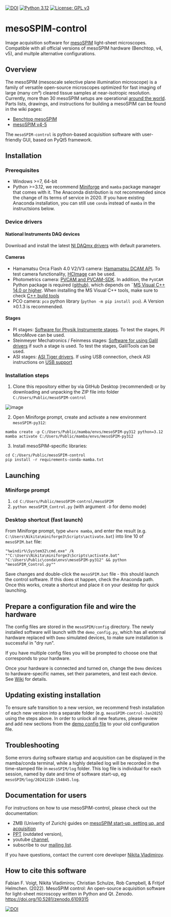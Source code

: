 [![DOI](https://zenodo.org/badge/DOI/10.5281/zenodo.6109315.svg)](https://doi.org/10.5281/zenodo.6109315)
[![Python 3.12](https://img.shields.io/badge/python-3.12-blue.svg)](https://www.python.org/downloads/release/python-312/)
[![License: GPL v3](https://img.shields.io/badge/License-GPLv3-blue.svg)](https://www.gnu.org/licenses/gpl-3.0)

# mesoSPIM-control
Image acquisition software for [mesoSPIM](http://mesospim.org/) light-sheet microscopes. Compatible with all official versions of mesoSPIM hardware (Benchtop, v4, v5), and multple alternative configurations.

## Overview
The mesoSPIM (mesoscale selective plane illumination microscope) is a family of versatile open-source microscopes optimized for fast imaging of large (many cm³) cleared tissue samples at near-isotropic resolution. 
Currently, more than 30 mesoSPIM setups are operational [around the world](http://mesospim.org/setups/).
Parts lists, drawings, and instructions for building a mesoSPIM can be found in the wiki pages:
- [Benchtop mesoSPIM](https://github.com/mesoSPIM/benchtop-hardware)
- [mesoSPIM v4-5](https://github.com/mesoSPIM/mesoSPIM-hardware-documentation)

The `mesoSPIM-control` is python-based acquisition software with user-friendly GUI, based on PyQt5 framework.

## Installation

### Prerequisites
* Windows >=7, 64-bit
* Python >=3.12, we recommend [Miniforge](https://github.com/conda-forge/miniforge) and `mamba` package manager that comes with it. The Anaconda distribution is not recommended since the change of its terms of service in 2020. If you have existing Anaconda installation, you can still use `conda` instead of `mamba` in the instructsions below.

### Device drivers
#### National Instruments DAQ devices
Download and install the latest [NI DAQmx drivers](https://www.ni.com/en/support/downloads/drivers/download.ni-daq-mx.html) with default parameters.
#### Cameras
* Hamamatsu Orca Flash 4.0 V2/V3 camera: [Hamamatsu DCAM API](https://dcam-api.com/). To test camera functionality, [HCImage](https://dcam-api.com/hamamatsu-software/) can be used.
* Photometrics camera: [PVCAM and PVCAM-SDK](https://www.photometrics.com/support/software/). 
In addition, the `PyVCAM` Python package is required ([github](https://github.com/Photometrics/PyVCAM)), 
which depends on ¨[MS Visual C++ 14.0 or higher](https://visualstudio.microsoft.com/visual-cpp-build-tools/). 
When installing the MS Visual C++ tools, make sure to check [C++ build tools](https://docs.microsoft.com/en-us/answers/questions/136595/error-microsoft-visual-c-140-or-greater-is-require.html)
* PCO camera: `pco` python library (`python -m pip install pco`). A Version ≥0.1.3 is recommended.

#### Stages
* PI stages: [Software for Physik Instrumente stages](https://www.physikinstrumente.com/en/products/motion-control-software/). To test the stages, PI MicroMove can be used. 
* Steinmeyer Mechatronics / Feinmess stages: [Software for using Galil drivers](http://www.galilmc.com/downloads/api) if such a stage is used. To test the stages, GalilTools can be used.
* ASI stages: [ASI Tiger drivers](http://www.asiimaging.com/support/downloads/tiger-controller-console/). 
If using USB connection, check ASI instructions on [USB support](http://www.asiimaging.com/support/downloads/usb-support-on-ms-2000-wk-controllers/)

### Installation steps 
1. Clone this repository either by via GitHub Desktop (recommended) or by downloading and unpacking the ZIP file into folder `C:/Users/Public/mesoSPIM-control`

![image](https://user-images.githubusercontent.com/10835134/198991579-df1e5acc-d246-425b-a345-03ba93a1f0bb.png)

2. Open Miniforge prompt, create and activate a new environment `mesoSPIM-py312`:
```
mamba create -p C:/Users/Public/mamba/envs/mesoSPIM-py312 python=3.12
mamba activate C:/Users/Public/mamba/envs/mesoSPIM-py312
```
3. Install mesoSPIM-specific libraries: 
```
cd C:/Users/Public/mesoSPIM-control
pip install -r requirements-conda-mamba.txt
```

## Launching

### Miniforge prompt
1. `cd C:/Users/Public/mesoSPIM-control/mesoSPIM`
2. `python mesoSPIM_Control.py` (with argument `-D` for demo mode)

### Desktop shortcut (fast launch)
From Miniforge prompt, type `where mamba`, and enter the result (e.g. `C:\Users\Nikita\miniforge3\Scripts\activate.bat`) into line 10 of `mesoSPIM.bat` file:
```
"%windir%\System32\cmd.exe" /k ""C:\Users\Nikita\miniforge3\Scripts\activate.bat" "C:\Users\Public\conda\envs\mesoSPIM-py312" && python "mesoSPIM_Control.py""
```
Save changes and double-click the `mesoSPIM.bat` file - this should launch the control software. If this does ot happen, check the Anaconda path. Once this works, create a shortcut and place it on your desktop for quick launching.  

## Prepare a configuration file and wire the hardware
The config files are stored in the `mesoSPIM/config` directory. 
The newly installed software will launch with the `demo_config.py`, 
which has all external hardware replaced with `Demo` simulated devices, to make sure installation is successful in "dry run".

If you have multiple config files you will be prompted to choose one that corresponds to your hardware. 

Once your hardware is connected and turned on, change the `Demo` devices to hardware-specific names, set their parameters, and test each device.
See [Wiki](https://github.com/mesoSPIM/mesoSPIM-hardware-documentation/wiki/mesoSPIM_configuration_file) for details.

## Updating existing installation
To ensure safe transition to a new version, we recommend fresh installation of each new version into a separate folder (e.g. `mesoSPIM-control-Jan2025`) using the steps above. In order to unlock all new features, please review and add new sections from the [demo config file](/mesoSPIM/config/demo_config.py) to your old configuration file.

## Troubleshooting
Some errors during software startup and acquisition can be displayed in the mamba/conda terminal, while a highly detailed log will be recorded in the time-stamped file in `mesoSPIM/log` folder. This log file is individual for each session, named by date and time of software start-up, eg `mesoSPIM/log/20241210-154845.log`.

## Documentation for users
For instructions on how to use mesoSPIM-control, please check out the documentation:
* ZMB (Univerity of Zurich) guides on [mesoSPIM start-up, setting up, and acquisition](https://zmb.dozuki.com/c/Lightsheet_microscopy#Section_MesoSPIM)
* [PPT](https://github.com/mesoSPIM/mesoSPIM-powerpoint-documentation) (outdated version), 
* youtube [channel](https://www.youtube.com/c/mesoSPIM), 
* subscribe to our [mailing list](http://eepurl.com/hPBRhj).

If you have questions, contact the current core developer [Nikita Vladimirov](mailto:vladimirov@hifo.uzh.ch).

## How to cite this software
Fabian F. Voigt, Nikita Vladimirov, Christian Schulze, Rob Campbell, & Fritjof Helmchen. (2022). MesoSPIM control: An open-source acquisition software for light-sheet microscopy written in Python and Qt. Zenodo. https://doi.org/10.5281/zenodo.6109315

[![DOI](https://zenodo.org/badge/DOI/10.5281/zenodo.6109315.svg)](https://doi.org/10.5281/zenodo.6109315)

